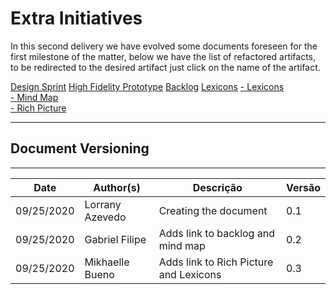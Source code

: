 # Extra Initiatives

In this second delivery we have evolved some documents foreseen for the first milestone of the matter, below we have the list of refactored artifacts, to be redirected to the desired artifact just click on the name of the artifact.


[Design Sprint](../../docs/base/designSprint/design_sprint.md)
[High Fidelity Prototype](../../docs/base/designSprint/prototype.md)
[Backlog](../../docs/base/requirements/modeling/backlog.md)
[Lexicons](../../docs/base/requirements/modeling/lexicons.md)
  <a href="/base/requirements/modeling/lexicons/">- Lexicons </a> </br>
 <a href="/base/requirements/preTraceability/mindMap/">- Mind Map </a> </br>
  <a href="/base/requirements/preTraceability/RichPicture/">- Rich Picture </a> </br>


***
## Document Versioning
---

| Date | Author(s) | Descrição | Versão |
|------|-------|-----------|--------|
| 09/25/2020 | Lorrany Azevedo | Creating the document | 0.1 |
| 09/25/2020 | Gabriel Filipe | Adds link to backlog and mind map | 0.2 |
| 09/25/2020 | Mikhaelle Bueno | Adds link to Rich Picture and Lexicons| 0.3 |

